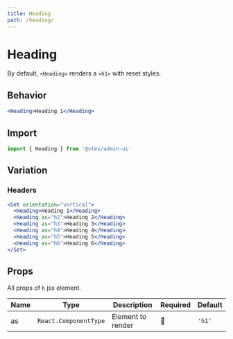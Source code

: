 ```yaml
---
title: Heading
path: /heading/
---
```


# Heading

By default, `<Heading>` renders a `<h1>` with reset styles.

## Behavior

```jsx
<Heading>Heading 1</Heading>
```

## Import

```jsx isStatic
import { Heading } from '@vtex/admin-ui'
```

## Variation

### Headers

```jsx
<Set orientation="vertical">
  <Heading>Heading 1</Heading>
  <Heading as="h2">Heading 2</Heading>
  <Heading as="h3">Heading 3</Heading>
  <Heading as="h4">Heading 4</Heading>
  <Heading as="h5">Heading 5</Heading>
  <Heading as="h6">Heading 6</Heading>
</Set>
```

## Props

All props of `h` jsx element.

| Name | Type                  | Description       | Required | Default |
| ---- | --------------------- | ----------------- | -------- | ------- |
| as   | `React.ComponentType` | Element to render | 🚫       | `'h1'`  |
